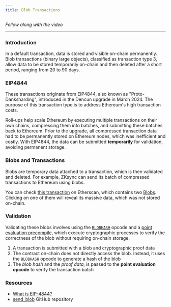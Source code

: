 ```yaml
---
title: Blob Transactions
---
```


_Follow along with the video_

---

### Introduction

In a default transaction, data is stored and visible on-chain permanently. Blob transactions (binary large objects), classified as transaction type 3, allow data to be stored temporarily on-chain and then deleted after a short period, ranging from 20 to 90 days.

### EIP4844

These transactions originate from EIP4844, also known as "Proto-Danksharding", introduced in the Dencun upgrade in March 2024. The purpose of this transaction type is to address Ethereum's high transaction costs.

Roll-ups help scale Ethereum by executing multiple transactions on their own chains, compressing them into batches, and submitting these batches back to Ethereum. Prior to the upgrade, all compressed transaction data had to be permanently stored on Ethereum nodes, which was inefficient and costly. With EIP4844, the data can be submitted **temporarily** for validation, avoiding permanent storage.

### Blobs and Transactions

Blobs are temporary data attached to a transaction, which is then validated and deleted. For example, ZKsync can send its batch of compressed transactions to Ethereum using blobs.

You can check [this transaction](https://etherscan.io/tx/0x291351476ef62e83ed33fb385f998232b8577bd1af60eb3463ce5a9e77fc8666) on Etherscan, which contains two [Blobs](https://etherscan.io/tx/0x291351476ef62e83ed33fb385f998232b8577bd1af60eb3463ce5a9e77fc8666#blobs). Clicking on one of them will reveal its massive data, which was not stored on-chain.

### Validation

Validating these blobs involves using the [`BLOBHASH`](https://www.evm.codes/#49?fork=cancun) opcode and a [point evaluation precompile](https://www.evm.codes/precompiled#0x0a?fork=cancun), which execute cryptographic processes to verify the correctness of the blob without requiring on-chain storage.

1. A transaction is submitted with a blob and cryptographic proof data
2. The contract on-chain does not directly access the blob. Instead, it uses the `BLOBHASH` opcode to generate a hash of the blob
3. The _blob hash_ and the _proof data_, is passed to the **point evaluation opcode** to verify the transaction batch

### Resources

- [What is EIP-4844?](https://www.cyfrin.io/blog/what-is-eip-4844-proto-danksharding-and-blob-transactions)
- [send_blob](https://github.com/PatrickAlphaC/send_blob) GitHub repository
